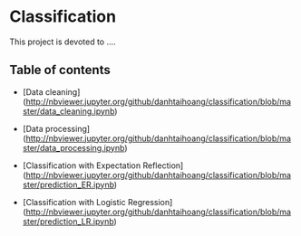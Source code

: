 # Classification

This project is devoted to ....

## Table of contents

* [Data cleaning] (http://nbviewer.jupyter.org/github/danhtaihoang/classification/blob/master/data_cleaning.ipynb)

* [Data processing] (http://nbviewer.jupyter.org/github/danhtaihoang/classification/blob/master/data_processing.ipynb)

* [Classification with Expectation Reflection] (http://nbviewer.jupyter.org/github/danhtaihoang/classification/blob/master/prediction_ER.ipynb)

* [Classification with Logistic Regression] (http://nbviewer.jupyter.org/github/danhtaihoang/classification/blob/master/prediction_LR.ipynb)




